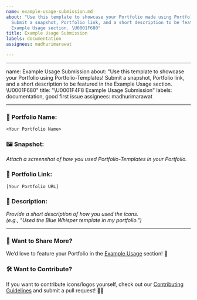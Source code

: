 ```yaml
---
name: example-usage-submission.md
about: "Use this template to showcase your Portfolio made using Portfolio-Templates!
  Submit a snapshot, Portfolio link, and a short description to be featured in the
  Example Usage section. \U0001F680"
title: Example Usage Submission
labels: documentation
assignees: madhurimarawat

---
```


---
name: Example Usage Submission
about: "Use this template to showcase your Portfolio using Portfolio-Templates! Submit a snapshot,
  Portfolio link, and a short description to be featured in the Example Usage section.
  \U0001F680"
title: "\U0001F4F8 Example Usage Submission"
labels: documentation, good first issue
assignees: madhurimarawat

---

### **🔹 Portfolio Name:**  
`<Your Portfolio Name>`  

### **🖼️ Snapshot:**  
_Attach a screenshot of how you used Portfolio-Templates in your Portfolio._  

### **🔗 Portfolio Link:**  
`[Your Portfolio URL]`  

### **📜 Description:**  
_Provide a short description of how you used the icons._  
_(e.g., "Used the Blue Whisper template in my portfolio.")_  

---

### 📢 **Want to Share More?**  
We’d love to feature your Portfolio in the [Example Usage](#) section! 🚀  

### 🛠 **Want to Contribute?**  
If you want to contribute icons/logos yourself, check out our [Contributing Guidelines](https://github.com/madhurimarawat/Portfolio-Templates/blob/main/CONTRIBUTING.md) and submit a pull request! 🎨🔧
